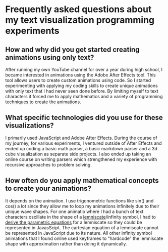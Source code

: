 # Frequently asked questions about my text visualization programming experiments

## How and why did you get started creating animations using only text?
After running my own YouTube channel for over a year during high school, I became interested in animations using the Adobe After Effects tool.
This tool allows users to create custom animations using code. 
So I started experimenting with applying my coding skills to create unique animations with only text that I had never seen done before.
By limiting myself to text characters it forced me to apply mathematics and a variety of programming techniques to create the animations.

## What specific technologies did you use for these visualizations?
I primarily used JavaScript and Adobe After Effects.
During the course of my journey, for various experiments, I ventured outside of After Effects and ended up coding a basic math parser, a basic markdown parser and a 3d cube visualization as separate side projects.
I also ended up taking an online course on writing parsers which strengthened my experience with recursive approaches to problem solving.

## How often do you apply mathematical concepts to create your animations?
It depends on the animation. I use trigonometric functions like sin() and cos() a lot since they allow me to loop my animations infinitely due to their unique wave shapes. 
For one animatio where I had a bunch of text characters oscillate in the shape of a [lemniscate](https://en.wikipedia.org/wiki/Lemniscate)/infinity symbol, I had to [derive the parametric equations](https://twitter.com/textperimentor/status/1645170198800891910/photo/1) for a lemniscate so they could be represented in JavasScipt. 
The cartesian equation of a lemniscate cannot be represented in JavaScript due to its nature.
All other infinity symbol animations that I found online used keyframes to “hardcode” the lemniscate shape with approximation rather than doing it dynamically.
